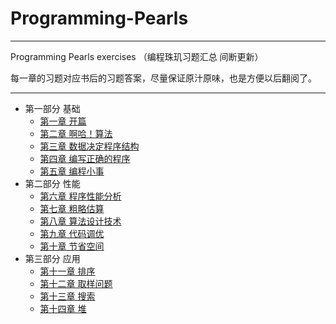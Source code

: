 # Programming-Pearls

---

Programming Pearls exercises （编程珠玑习题汇总 间断更新）

每一章的习题对应书后的习题答案，尽量保证原汁原味，也是方便以后翻阅了。

---

- 第一部分 基础
    - [第一章 开篇](Chapter-One.md)
    - [第二章 啊哈！算法](Chapter-Two.md)
    - [第三章 数据决定程序结构](Chapter-Three.md)
    - [第四章 编写正确的程序](Chapter-Four.md)
    - [第五章 编程小事](Chapter-Five.md)
- 第二部分 性能
    + [第六章 程序性能分析](Chapter-Six.md)
    + [第七章 粗略估算](Chapter-Seven.md)
    + [第八章 算法设计技术](Chapter-Eight.md)
    + [第九章 代码调优](Chapter-Nine.md)
    + [第十章 节省空间](Chapter-Ten.md)
- 第三部分 应用
    + [第十一章 排序](Chapter-Eleven.md)
    + [第十二章 取样问题](Chapter-Twelve.md)
    + [第十三章 搜索](Chapter-Thirteen.md)
    + [第十四章 堆](Chapter-Fourteen.md)
